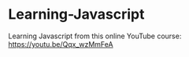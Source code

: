 # Learning-Javascript

Learning Javascript from this online YouTube course: https://youtu.be/Qqx_wzMmFeA
